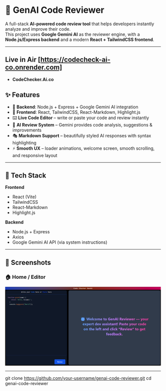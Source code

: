 # 🤖 GenAI Code Reviewer

A full-stack **AI-powered code review tool** that helps developers instantly analyze and improve their code.  
This project uses **Google Gemini AI** as the reviewer engine, with a **Node.js/Express backend** and a modern **React + TailwindCSS frontend**.

---
## Live in Air [https://codecheck-ai-co.onrender.com]
- **CodeChecker.Ai.co**

## ✨ Features

- 🔗 **Backend**: Node.js + Express + Google Gemini AI integration  
- 🎨 **Frontend**: React, TailwindCSS, React-Markdown, Highlight.js  
- ⌨️ **Live Code Editor** – write or paste your code and review instantly  
- 📝 **AI Review System** – Gemini provides code analysis, suggestions & improvements  
- 🎭 **Markdown Support** – beautifully styled AI responses with syntax highlighting  
- ⚡ **Smooth UX** – loader animations, welcome screen, smooth scrolling, and responsive layout  

---

## 🚀 Tech Stack

**Frontend**  
- React (Vite)  
- TailwindCSS  
- React-Markdown  
- Highlight.js  

**Backend**  
- Node.js + Express  
- Axios  
- Google Gemini AI API (via system instructions)  

---

## 📸 Screenshots

### 🏠 Home / Editor
![Editor Screenshot](./screenshots/editor.png)

---
git clone https://github.com/your-username/genai-code-reviewer.git
cd genai-code-reviewer
